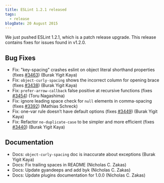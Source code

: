 ```yaml
---
title: ESLint 1.2.1 released
tags:
  - release
blogDate: 20 August 2015
---
```


We just pushed ESLint 1.2.1, which is a patch release upgrade. This release contains fixes for issues found in v1.2.0.

## Bug Fixes

* Fix: "key-spacing" crashes eslint on object literal shorthand properties  (fixes [#3463](https://github.com/eslint/eslint/issues/3463)) (Burak Yigit Kaya)
* Fix: `object-curly-spacing` shows the incorrect column for opening brace (fixes [#3438](https://github.com/eslint/eslint/issues/3438)) (Burak Yigit Kaya)
* Fix: `prefer-arrow-callback` false positive at recursive functions (fixes [#3454](https://github.com/eslint/eslint/issues/3454)) (Toru Nagashima)
* Fix: ignore leading space check for `null` elements in comma-spacing (fixes [#3392](https://github.com/eslint/eslint/issues/3392)) (Mathias Schreck)
* Fix: one-var rule doesn’t have default options (fixes [#3449](https://github.com/eslint/eslint/issues/3449)) (Burak Yigit Kaya)
* Fix: Refactor `no-duplicate-case` to be simpler and more efficient (fixes [#3440](https://github.com/eslint/eslint/issues/3440)) (Burak Yigit Kaya)

## Documentation

* Docs: `object-curly-spacing` doc is inaccurate about exceptions (Burak Yigit Kaya)
* Docs: Fix trailing spaces in README (Nicholas C. Zakas)
* Docs: Update gyandeeps and add byk (Nicholas C. Zakas)
* Docs: Update plugins documentation for 1.0.0 (Nicholas C. Zakas)
